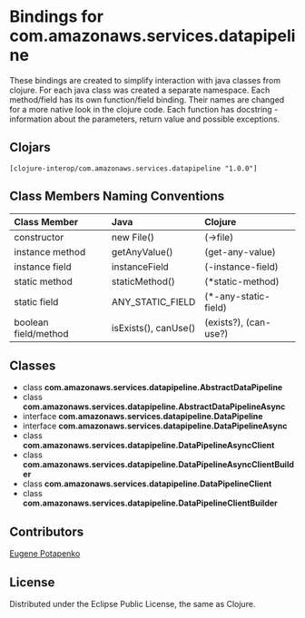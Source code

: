 # Bindings for com.amazonaws.services.datapipeline

These bindings are created to simplify interaction with java classes from clojure.
For each java class was created a separate namespace.
Each method/field has its own function/field binding.
Their names are changed for a more native look in the clojure code. Each function has docstring - information about the parameters, return value and possible exceptions.

## Clojars

```
[clojure-interop/com.amazonaws.services.datapipeline "1.0.0"]
```

## Class Members Naming Conventions

| Class Member | Java | Clojure |
|:--|:--|:--|
| constructor | new File() | (->file) |
| instance method | getAnyValue() | (get-any-value) |
| instance field | instanceField | (-instance-field) |
| static method | staticMethod() | (*static-method) |
| static field | ANY_STATIC_FIELD | (*-any-static-field) |
| boolean field/method | isExists(), canUse() | (exists?), (can-use?) |

## Classes

- class **com.amazonaws.services.datapipeline.AbstractDataPipeline**
- class **com.amazonaws.services.datapipeline.AbstractDataPipelineAsync**
- interface **com.amazonaws.services.datapipeline.DataPipeline**
- interface **com.amazonaws.services.datapipeline.DataPipelineAsync**
- class **com.amazonaws.services.datapipeline.DataPipelineAsyncClient**
- class **com.amazonaws.services.datapipeline.DataPipelineAsyncClientBuilder**
- class **com.amazonaws.services.datapipeline.DataPipelineClient**
- class **com.amazonaws.services.datapipeline.DataPipelineClientBuilder**

## Contributors

[Eugene Potapenko](https://github.com/potapenko/)

## License

Distributed under the Eclipse Public License, the same as Clojure.
